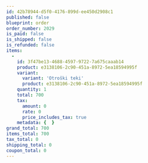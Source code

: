```yaml
---
id: 42b78944-d5f0-4176-899d-ee450d2908c1
published: false
blueprint: order
order_number: 2029
is_paid: false
is_shipped: false
is_refunded: false
items:
  -
    id: 3f47be13-4688-4597-9722-7a675caaab14
    product: e3138106-2c90-451a-8972-5ea18594995f
    variant:
      variant: 'Otroški teki'
      product: e3138106-2c90-451a-8972-5ea18594995f
    quantity: 1
    total: 700
    tax:
      amount: 0
      rate: 0
      price_includes_tax: true
    metadata: {  }
grand_total: 700
items_total: 700
tax_total: 0
shipping_total: 0
coupon_total: 0
---
```


